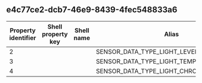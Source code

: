 ## e4c77ce2-dcb7-46e9-8439-4fec548833a6

Property identifier | Shell property key | Shell name | Alias
--- | --- | --- | ---
2 |  |  | SENSOR_DATA_TYPE_LIGHT_LEVEL_LUX
3 |  |  | SENSOR_DATA_TYPE_LIGHT_TEMPERATURE_KELVIN
4 |  |  | SENSOR_DATA_TYPE_LIGHT_CHROMACITY

